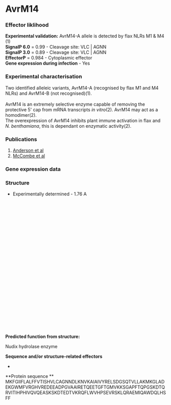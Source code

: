 # AvrM14

### Effector liklihood
**Experimental validation:** AvrM14-A allele is detected by flax NLRs M1 & M4 (1)<br>
**SignalP 6.0** = 0.99 - Cleavage site: VLC | AGNN<br>
**SignalP 3.0** = 0.89 - Cleavage site: VLC | AGNN<br>
**EffectorP** = 0.984 - Cytoplasmic effector<br>
**Gene expression during infection** - Yes<br>

### Experimental characterisation
Two identified alleleic variants, AvrM14-A (recognised by flax M1 and M4 NLRs) and AvrM14-B (not recognised)(1).<br>  
AvrM14 is an extremely selective enzyme capable of removing the protective 5' cap from mRNA transcripts _in vitro_(2). AvrM14 may act as a homodimer(2).<br>
The overexpression of AvrM14 inhibits plant immune activation in flax and _N. benthamiana_, this is dependant on enzymatic activity(2).<br>

### Publications 
1) [Anderson et al](https://doi.org/10.1186/s12864-016-3011-9)<br>
2) [McCombe et al](https://doi.org/10.1111/nph.18727)<br>

### Gene expression data


### Structure 
- Experimentally determined - 1.76 A

<script src="https://3Dmol.org/build/3Dmol-min.js"></script>     
<script src="https://3Dmol.org/build/3Dmol.ui-min.js"></script>     

<div style="height: 400px; width: 800px; position: relative;" class='viewer_3Dmoljs' data-href='/assets/pdbs/8DPA.pdb' data-backgroundcolor='0xffffff' data-style='cartoon:color=spectrum'></div>

**Predicted function from structure:**

Nudix hydrolase enzyme 

**Sequence and/or structure-related effectors**

- 

**Protein sequence **<br>
MKFGIIFLALFFVTISHVLCAGNNDLKNVKAIAIVYRELSDGSQTVLLAKMKGLADEKGWMFVRGHVREDEEADPGVAAIRETQEETGFTGMVKKSGAPFTQPGSKDTQRVITIHPHIVQVQEASKSKDTEDTVKRQFLWVHPSEVRSKLQRAEMIQAWDQLHSFF
